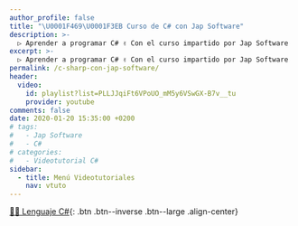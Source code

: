 ```yaml
---
author_profile: false
title: "\U0001F469‍\U0001F3EB Curso de C# con Jap Software"
description: >-
  ▷ Aprender a programar C# ✌️ Con el curso impartido por Jap Software
excerpt: >-
  ▷ Aprender a programar C# ✌️ Con el curso impartido por Jap Software
permalink: /c-sharp-con-jap-software/
header:
  video:
    id: playlist?list=PLLJJqiFt6VPoUO_mM5y6VSwGX-B7v__tu
    provider: youtube
comments: false
date: 2020-01-20 15:35:00 +0200
# tags:
#   - Jap Software
#   - C#
# categories:
#   - Videotutorial C#
sidebar:
  - title: Menú Videotutoriales
    nav: vtuto
---
```


[👨‍💻 Lenguaje C#](/cursos-tecnologia/#c-c-c){: .btn .btn--inverse .btn--large .align-center}
